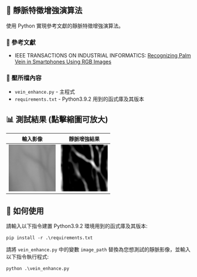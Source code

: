 ## 📝 靜脈特徵增強演算法

使用 Python 實現參考文獻的靜脈特徵增強演算法。

### 🔗 參考文獻
- IEEE TRANSACTIONS ON INDUSTRIAL INFORMATICS: [Recognizing Palm Vein in Smartphones Using RGB Images](https://ieeexplore.ieee.org/document/9648012)

### 📁 壓所檔內容
- `vein_enhance.py` - 主程式
- `requirements.txt` - Python3.9.2 用到的函式庫及其版本

## 📊 測試結果 (點擊縮圖可放大)

| 輸入影像 | 靜脈增強結果 |
|-------------|-----------------|
| ![Input](image/input.png) | ![Enhanced](image/enhanced.png) |

## 🚀 如何使用
請輸入以下指令建置 Python3.9.2 環境用到的函式庫及其版本:
```
pip install -r .\requirements.txt
```
請將 `vein_enhance.py` 中的變數 `image_path` 替換為您想測試的靜脈影像，並輸入以下指令執行程式:
```
python .\vein_enhance.py 
```
